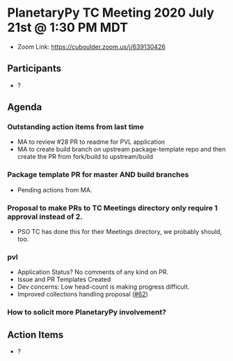 # PlanetaryPy TC Meeting 2020 July 21st @ 1:30 PM MDT

* Zoom Link: https://cuboulder.zoom.us/j/639130426

## Participants

* ?

## Agenda

### Outstanding action items from last time
* MA to review #28 PR to readme for PVL application
* MA to create build branch on upstream package-template repo and then create the PR from fork/build to upstream/build

### Package template PR for master AND build branches
* Pending actions from MA.


### Proposal to make PRs to TC Meetings directory only require 1 approval instead of 2.
* PSO TC has done this for their Meetings directory, we probably should, too.


### pvl 
* Application Status?  No comments of any kind on PR.
* Issue and PR Templates Created
* Dev concerns: Low head-count is making progress difficult.
* Improved collections handling proposal ([#62](https://github.com/planetarypy/pvl/issues/62))


### How to solicit more PlanetaryPy involvement?


## Action Items

* ?
